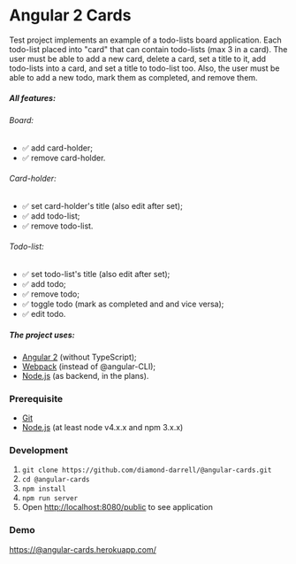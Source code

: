 # Angular 2 Cards
Test project implements an example of a todo-lists board application.
Each todo-list placed into "card" that can contain todo-lists (max 3 in a card).
The user must be able to add a new card, delete a card, set a title to it, add todo-lists into a card, and set a title to todo-list too.
Also, the user must be able to add a new todo, mark them as completed, and remove them.
##### All features:
###### Board:
* :white_check_mark: add card-holder;
* :white_check_mark: remove card-holder.

###### Card-holder:
* :white_check_mark: set card-holder's title (also edit after set);
* :white_check_mark: add todo-list;
* :white_check_mark: remove todo-list.

###### Todo-list:
* :white_check_mark: set todo-list's title (also edit after set);
* :white_check_mark: add todo;
* :white_check_mark: remove todo;
* :white_check_mark: toggle todo (mark as completed and and vice versa);
* :white_check_mark: edit todo.

##### The project uses:
* [Angular 2](https://angular.io/) (without TypeScript);
* [Webpack](https://webpack.github.io/) (instead of @angular-CLI);
* [Node.js](https://nodejs.org/) (as backend, in the plans).

### Prerequisite
* [Git](https://git-scm.com/downloads)
* [Node.js](https://nodejs.org/en/download/) (at least node v4.x.x and npm 3.x.x)

### Development
1. `git clone https://github.com/diamond-darrell/@angular-cards.git`
2. `cd @angular-cards`
3. `npm install`
4. `npm run server`
5. Open [http://localhost:8080/public](http://localhost:8080/public) to see application

### Demo
[https://@angular-cards.herokuapp.com/](https://@angular-cards.herokuapp.com/)